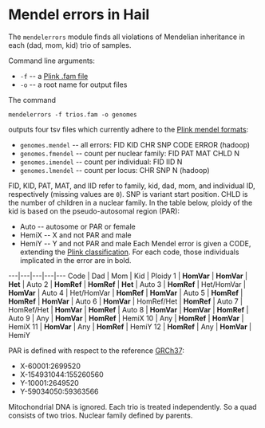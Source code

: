 # Mendel errors in Hail

The `mendelerrors` module finds all violations of Mendelian inheritance in each (dad, mom, kid) trio of samples.

Command line arguments:
 - `-f` -- a [Plink .fam file](https://www.cog-genomics.org/plink2/formats#fam)
 - `-o` -- a root name for output files

The command
```
mendelerrors -f trios.fam -o genomes
```
outputs four tsv files which currently adhere to the [Plink mendel formats](https://www.cog-genomics.org/plink2/formats#mendel):

- `genomes.mendel` -- all errors: FID KID CHR SNP CODE ERROR (hadoop)
- `genomes.fmendel` -- count per nuclear family: FID PAT MAT CHLD N
- `genomes.imendel` -- count per individual: FID IID N
- `genomes.lmendel` -- count per locus: CHR SNP N (hadoop)

FID, KID, PAT, MAT, and IID refer to family, kid, dad, mom, and individual ID, respectively (missing values are `0`).
SNP is variant start position. CHLD is the number of children in a nuclear family.
In the table below, ploidy of the kid is based on the pseudo-autosomal region (PAR):
- Auto -- autosome or PAR or female
- HemiX -- X and not PAR and male
- HemiY -- Y and not PAR and male
Each Mendel error is given a CODE, extending the [Plink classification](https://www.cog-genomics.org/plink2/basic_stats#mendel). For each code, those individuals implicated in the error are in bold.

---|---|---|---|---
Code | Dad | Mom | Kid | Ploidy
1 | **HomVar** | **HomVar** | **Het** | Auto
2 | **HomRef** | **HomRef** |  **Het** | Auto
3 | **HomRef** | Het/HomVar | **HomVar** | Auto
4 | Het/HomVar | **HomRef** | **HomVar** | Auto
5 | **HomRef** | **HomRef** | **HomVar** | Auto
6 | **HomVar** | HomRef/Het | **HomRef** | Auto
7 | HomRef/Het | **HomVar** | **HomRef** | Auto
8 | **HomVar** | **HomVar** | **HomRef** | Auto
9 | Any | **HomVar** | **HomRef** | HemiX
10 | Any | **HomRef** | **HomVar** | HemiX
11 | **HomVar** | Any | **HomRef** | HemiY
12 | **HomRef** | Any | **HomVar** | HemiY

PAR is defined with respect to the reference [GRCh37](http://www.ncbi.nlm.nih.gov/projects/genome/assembly/grc/human/):

- X-60001:2699520
- X-154931044:155260560
- Y-10001:2649520
- Y-59034050:59363566

Mitochondrial DNA is ignored. Each trio is treated independently. So a quad consists of two trios. Nuclear family defined by parents.